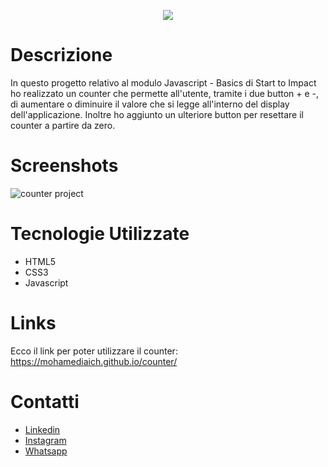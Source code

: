 <p align="center">
  <img src="https://user-images.githubusercontent.com/101003739/176021648-2d3b49ef-d76c-4fe3-89ad-878947b22059.png" />
</p>


# Descrizione

In questo progetto relativo al modulo Javascript - Basics di Start to Impact ho realizzato un counter che permette all'utente, tramite i due button + e -, di aumentare o diminuire il valore che si legge all'interno del display dell'applicazione.
Inoltre ho aggiunto un ulteriore button per resettare il counter a partire da zero. 


# Screenshots


![counter project](https://user-images.githubusercontent.com/101003739/176020137-6847c277-11c2-4cb0-8470-53c957a4ce97.png)

# Tecnologie Utilizzate
* HTML5
* CSS3
* Javascript

# Links
Ecco il link per poter utilizzare il counter: https://mohamediaich.github.io/counter/

# Contatti
* <a href="https://www.linkedin.com/in/mohamed-iaich/" target="_blank">Linkedin</a>
* <a href="https://www.instagram.com/m_iaich/" target="_blank">Instagram</a>
* <a href="https://api.whatsapp.com/send?phone=393393685515" target="_blank">Whatsapp</a>
